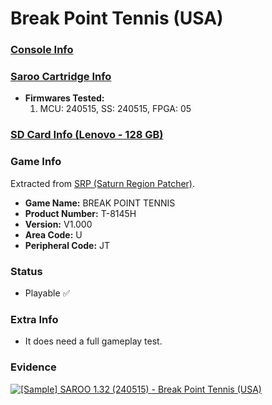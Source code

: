 # Break Point Tennis (USA)

### [Console Info](../../../../Info/Consoles/VA13/README.md)

### [Saroo Cartridge Info](../../../../Info/Cartridges/RetroGameParadiseStore/1.32F/README.md)

- <b>Firmwares Tested:</b>
  1. MCU: 240515, SS: 240515, FPGA: 05

### [SD Card Info (Lenovo - 128 GB)](../../../../Info/SdCards/Lenovo/128GB/fat32/README.md)

### Game Info

Extracted from [SRP (Saturn Region Patcher)](https://segaxtreme.net/resources/saturn-region-patcher.81/download).

- <b>Game Name:</b> BREAK POINT TENNIS
- <b>Product Number:</b> T-8145H
- <b>Version:</b> V1.000
- <b>Area Code:</b> U
- <b>Peripheral Code:</b> JT

### Status

- Playable :white_check_mark:

### Extra Info

- It does need a full gameplay test.

### Evidence

[![[Sample] SAROO 1.32 (240515) - Break Point Tennis (USA)](https://img.youtube.com/vi/6gy2NIRQvwQ/0.jpg)](https://www.youtube.com/watch?v=6gy2NIRQvwQ)
